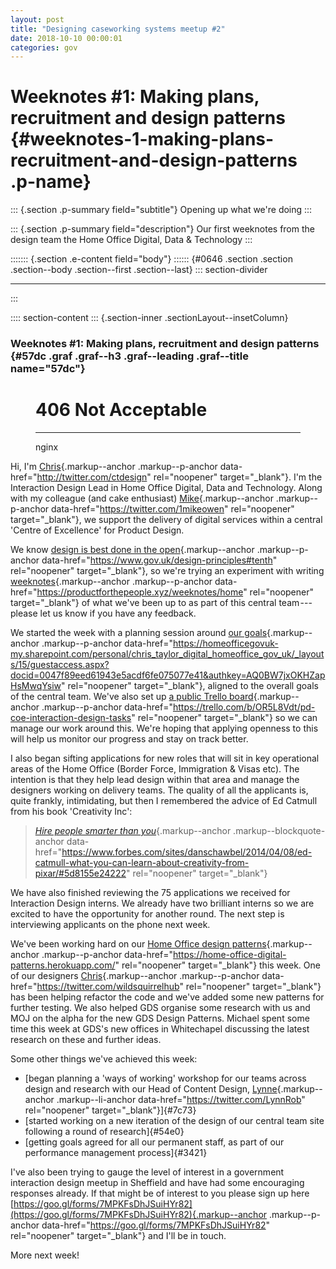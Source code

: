 ```yaml
---
layout: post
title: "Designing caseworking systems meetup #2"
date: 2018-10-10 00:00:01 
categories: gov
---
```


# Weeknotes #1: Making plans, recruitment and design patterns {#weeknotes-1-making-plans-recruitment-and-design-patterns .p-name}

</div>

::: {.section .p-summary field="subtitle"}
Opening up what we're doing
:::

::: {.section .p-summary field="description"}
Our first weeknotes from the design team the Home Office Digital, Data &
Technology
:::

::::::: {.section .e-content field="body"}
:::::: {#0646 .section .section .section--body .section--first .section--last}
::: section-divider

------------------------------------------------------------------------
:::

:::: section-content
::: {.section-inner .sectionLayout--insetColumn}
### Weeknotes #1: Making plans, recruitment and design patterns {#57dc .graf .graf--h3 .graf--leading .graf--title name="57dc"}

<figure id="2864" class="graf graf--figure graf--iframe graf-after--h3">
<div class="iframe">
<h1 id="not-acceptable">406 Not Acceptable</h1>
<hr />
<p>nginx</p>
</div>
</figure>

Hi, I'm [Chris](http://twitter.com/ctdesign){.markup--anchor
.markup--p-anchor data-href="http://twitter.com/ctdesign" rel="noopener"
target="_blank"}. I'm the Interaction Design Lead in Home Office
Digital, Data and Technology. Along with my colleague (and cake
enthusiast) [Mike](https://twitter.com/1mikeowen){.markup--anchor
.markup--p-anchor data-href="https://twitter.com/1mikeowen"
rel="noopener" target="_blank"}, we support the delivery of digital
services within a central 'Centre of Excellence' for Product Design.

We know [design is best done in the
open](https://www.gov.uk/design-principles#tenth){.markup--anchor
.markup--p-anchor data-href="https://www.gov.uk/design-principles#tenth"
rel="noopener" target="_blank"}, so we're trying an experiment with
writing
[weeknotes](https://productforthepeople.xyz/weeknotes/home){.markup--anchor
.markup--p-anchor
data-href="https://productforthepeople.xyz/weeknotes/home"
rel="noopener" target="_blank"} of what we've been up to as part of this
central team --- please let us know if you have any feedback.

We started the week with a planning session around [our
goals](https://homeofficegovuk-my.sharepoint.com/personal/chris_taylor_digital_homeoffice_gov_uk/_layouts/15/guestaccess.aspx?docid=0047f89eed61943e5acdf6fe075077e41&authkey=AQ0BW7jxOKHZapHsMwqYsiw){.markup--anchor
.markup--p-anchor
data-href="https://homeofficegovuk-my.sharepoint.com/personal/chris_taylor_digital_homeoffice_gov_uk/_layouts/15/guestaccess.aspx?docid=0047f89eed61943e5acdf6fe075077e41&authkey=AQ0BW7jxOKHZapHsMwqYsiw"
rel="noopener" target="_blank"}, aligned to the overall goals of the
central team. We've also set up [a public Trello
board](https://trello.com/b/OR5L8Vdt/pd-coe-interaction-design-tasks){.markup--anchor
.markup--p-anchor
data-href="https://trello.com/b/OR5L8Vdt/pd-coe-interaction-design-tasks"
rel="noopener" target="_blank"} so we can manage our work around this.
We're hoping that applying openness to this will help us monitor our
progress and stay on track better.

I also began sifting applications for new roles that will sit in key
operational areas of the Home Office (Border Force, Immigration & Visas
etc). The intention is that they help lead design within that area and
manage the designers working on delivery teams. The quality of all the
applicants is, quite frankly, intimidating, but then I remembered the
advice of Ed Catmull from his book 'Creativity Inc':

> [*Hire people smarter than
> you*](https://www.forbes.com/sites/danschawbel/2014/04/08/ed-catmull-what-you-can-learn-about-creativity-from-pixar/#5d8155e24222){.markup--anchor
> .markup--blockquote-anchor
> data-href="https://www.forbes.com/sites/danschawbel/2014/04/08/ed-catmull-what-you-can-learn-about-creativity-from-pixar/#5d8155e24222"
> rel="noopener" target="_blank"}

We have also finished reviewing the 75 applications we received for
Interaction Design interns. We already have two brilliant interns so we
are excited to have the opportunity for another round. The next step is
interviewing applicants on the phone next week.

We've been working hard on our [Home Office design
patterns](https://home-office-digital-patterns.herokuapp.com/){.markup--anchor
.markup--p-anchor
data-href="https://home-office-digital-patterns.herokuapp.com/"
rel="noopener" target="_blank"} this week. One of our designers
[Chris](https://twitter.com/wildsquirrelhub){.markup--anchor
.markup--p-anchor data-href="https://twitter.com/wildsquirrelhub"
rel="noopener" target="_blank"} has been helping refactor the code and
we've added some new patterns for further testing. We also helped GDS
organise some research with us and MOJ on the alpha for the new GDS
Design Patterns. Michael spent some time this week at GDS's new offices
in Whitechapel discussing the latest research on these and further
ideas.

Some other things we've achieved this week:

-   [began planning a 'ways of working' workshop for our teams across
    design and research with our Head of Content Design,
    [Lynne](https://twitter.com/LynnRob){.markup--anchor
    .markup--li-anchor data-href="https://twitter.com/LynnRob"
    rel="noopener" target="_blank"}]{#7c73}
-   [started working on a new iteration of the design of our central
    team site following a round of research]{#54e0}
-   [getting goals agreed for all our permanent staff, as part of our
    performance management process]{#3421}

I've also been trying to gauge the level of interest in a government
interaction design meetup in Sheffield and have had some encouraging
responses already. If that might be of interest to you please sign up
here
[https://goo.gl/forms/7MPKFsDhJSuiHYr82](https://goo.gl/forms/7MPKFsDhJSuiHYr82){.markup--anchor
.markup--p-anchor data-href="https://goo.gl/forms/7MPKFsDhJSuiHYr82"
rel="noopener" target="_blank"} and I'll be in touch.

More next week!
